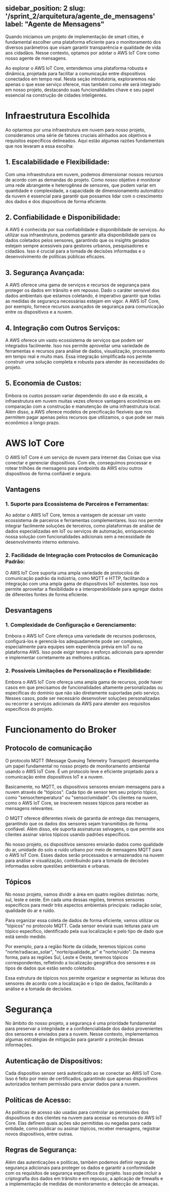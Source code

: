 sidebar_position: 2
slug: '/sprint_2/arquitetura/agente_de_mensagens'
label: "Agente de Mensagens"
---

Quando iniciamos um projeto de implementação de smart cities, é fundamental escolher uma plataforma eficiente para o monitoramento dos diversos parâmetros que visam garantir transparência e qualidade de vida aos cidadãos. Nesse contexto, optamos por adotar o AWS IoT Core como nosso agente de mensagens.

Ao explorar o AWS IoT Core, entendemos uma plataforma robusta e dinâmica, projetada para facilitar a comunicação entre dispositivos conectados em tempo real. Nesta seção introdutória, exploraremos não apenas o que esse serviço oferece, mas também como ele será integrado em nosso projeto, destacando suas funcionalidades chave e seu papel essencial na construção de cidades inteligentes.

# Infraestrutura Escolhida

Ao optarmos por uma infraestrutura em nuvem para nosso projeto, consideramos uma série de fatores cruciais alinhados aos objetivos e requisitos específicos delineados. Aqui estão algumas razões fundamentais que nos levaram a essa escolha:

## **1. Escalabilidade e Flexibilidade**: 
Com uma infraestrutura em nuvem, podemos dimensionar nossos recursos de acordo com as demandas do projeto. Como nosso objetivo é monitorar uma rede abrangente e heterogênea de sensores, que podem variar em quantidade e complexidade, a capacidade de dimensionamento automático da nuvem é essencial para garantir que possamos lidar com o crescimento dos dados e dos dispositivos de forma eficiente.

## **2. Confiabilidade e Disponibilidade**: 
A AWS é conhecida por sua confiabilidade e disponibilidade de serviços. Ao utilizar sua infraestrutura, podemos garantir alta disponibilidade para os dados coletados pelos sensores, garantindo que os insights gerados estejam sempre acessíveis para gestores urbanos, pesquisadores e cidadãos. Isso é crucial para a tomada de decisões informadas e o desenvolvimento de políticas públicas eficazes.

## **3. Segurança Avançada**: 
A AWS oferece uma gama de serviços e recursos de segurança para proteger os dados em trânsito e em repouso. Dado o caráter sensível dos dados ambientais que estamos coletando, é imperativo garantir que todas as medidas de segurança necessárias estejam em vigor. A AWS IoT Core, por exemplo, fornece recursos avançados de segurança para comunicação entre os dispositivos e a nuvem.

## **4. Integração com Outros Serviços**: 
A AWS oferece um vasto ecossistema de serviços que podem ser integrados facilmente. Isso nos permite aproveitar uma variedade de ferramentas e recursos para análise de dados, visualização, processamento em tempo real e muito mais. Essa integração simplificada nos permite construir uma solução completa e robusta para atender às necessidades do projeto.

## **5. Economia de Custos**: 
Embora os custos possam variar dependendo do uso e da escala, a infraestrutura em nuvem muitas vezes oferece vantagens econômicas em comparação com a construção e manutenção de uma infraestrutura local. Além disso, a AWS oferece modelos de precificação flexíveis que nos permitem pagar apenas pelos recursos que utilizamos, o que pode ser mais econômico a longo prazo.

# AWS IoT Core
O AWS IoT Core é um serviço de nuvem para Internet das Coisas que visa conectar e gerenciar dispositivos. Com ele, conseguimos processar e rotear trilhões de mensagens para endpoints da AWS e/ou outros dispositivos de forma confiável e segura.

## Vantagens
### 1. Suporte para Ecossistema de Parceiros e Ferramentas:
 Ao adotar o AWS IoT Core, temos a vantagem de acessar um vasto ecossistema de parceiros e ferramentas complementares. Isso nos permite integrar facilmente soluções de terceiros, como plataformas de análise de dados especializadas em IoT ou serviços de automação, enriquecendo nossa solução com funcionalidades adicionais sem a necessidade de desenvolvimento interno extensivo.
 ### 2. Facilidade de Integração com Protocolos de Comunicação Padrão: 
 O AWS IoT Core suporta uma ampla variedade de protocolos de comunicação padrão da indústria, como MQTT e HTTP, facilitando a integração com uma ampla gama de dispositivos IoT existentes. Isso nos permite aproveitar a flexibilidade e a interoperabilidade para agregar dados de diferentes fontes de forma eficiente.

## Desvantagens
### 1. Complexidade de Configuração e Gerenciamento: 
Embora o AWS IoT Core ofereça uma variedade de recursos poderosos, configurá-los e gerenciá-los adequadamente pode ser complexo, especialmente para equipes sem experiência prévia em IoT ou na plataforma AWS. Isso pode exigir tempo e esforço adicionais para aprender e implementar corretamente as melhores práticas.

### 2. Possíveis Limitações de Personalização e Flexibilidade: 
Embora o AWS IoT Core ofereça uma ampla gama de recursos, pode haver casos em que precisamos de funcionalidades altamente personalizadas ou específicas do domínio que não são diretamente suportadas pelo serviço. Nesses casos, pode ser necessário desenvolver soluções personalizadas ou recorrer a serviços adicionais da AWS para atender aos requisitos específicos do projeto.

# Funcionamento do Broker
## Protocolo de comunicação
O protocolo MQTT (Message Queuing Telemetry Transport) desempenha um papel fundamental no nosso projeto de monitoramento ambiental usando o AWS IoT Core. É um protocolo leve e eficiente projetado para a comunicação entre dispositivos IoT e a nuvem.

Basicamente, no MQTT, os dispositivos sensores enviam mensagens para a nuvem através de "tópicos". Cada tipo de sensor tem seu próprio tópico, como "sensor/temperatura" ou "sensor/umidade". Os clientes na nuvem, como o AWS IoT Core, se inscrevem nesses tópicos para receber as mensagens relevantes.

O MQTT oferece diferentes níveis de garantia de entrega das mensagens, garantindo que os dados dos sensores sejam transmitidos de forma confiável. Além disso, ele suporta assinaturas selvagens, o que permite aos clientes assinar vários tópicos usando padrões específicos.

No nosso projeto, os dispositivos sensores enviarão dados como qualidade do ar, umidade do solo e ruído urbano por meio de mensagens MQTT para o AWS IoT Core. Esses dados serão processados e armazenados na nuvem para análise e visualização, contribuindo para a tomada de decisões informadas sobre questões ambientais e urbanas.
## Tópicos

No nosso projeto, vamos dividir a área em quatro regiões distintas: norte, sul, leste e oeste. Em cada uma dessas regiões, teremos sensores específicos para medir três aspectos ambientais principais: radiação solar, qualidade do ar e ruído.

Para organizar essa coleta de dados de forma eficiente, vamos utilizar os "tópicos" no protocolo MQTT. Cada sensor enviará suas leituras para um tópico específico, identificado pela sua localização e pelo tipo de dado que está sendo medido.

Por exemplo, para a região Norte da cidade, teremos tópicos como "norte/radiacao_solar", "norte/qualidade_ar" e "norte/ruido". Da mesma forma, para as regiões Sul, Leste e Oeste, teremos tópicos correspondentes, refletindo a localização geográfica dos sensores e os tipos de dados que estão sendo coletados.

Essa estrutura de tópicos nos permite organizar e segmentar as leituras dos sensores de acordo com a localização e o tipo de dados, facilitando a análise e a tomada de decisões.

# Segurança
No âmbito do nosso projeto, a segurança é uma prioridade fundamental para preservar a integridade e a confidencialidade dos dados provenientes dos sensores e enviados para a nuvem. Nesse contexto, implementamos algumas estratégias de mitigação para garantir a proteção dessas informações.

## Autenticação de Dispositivos: 
Cada dispositivo sensor será autenticado ao se conectar ao AWS IoT Core. Isso é feito por meio de certificados, garantindo que apenas dispositivos autorizados tenham permissão para enviar dados para a nuvem.

## Políticas de Acesso: 
As políticas de acesso são usadas para controlar as permissões dos dispositivos e dos clientes na nuvem para acessar os recursos do AWS IoT Core. Elas definem quais ações são permitidas ou negadas para cada entidade, como publicar ou assinar tópicos, receber mensagens, registrar novos dispositivos, entre outras.

## Regras de Segurança: 
Além das autenticações e políticas, também podemos definir regras de segurança adicionais para proteger os dados e garantir a conformidade com os requisitos de segurança específicos do projeto. Isso pode incluir a criptografia dos dados em trânsito e em repouso, a aplicação de firewalls e a implementação de medidas de monitoramento e detecção de ameaças.